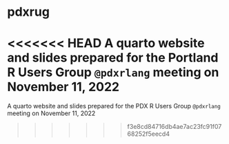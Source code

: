 # pdxrug

<<<<<<< HEAD
A quarto website and slides prepared for the Portland R Users Group `@pdxrlang` meeting on November 11, 2022
=======
A quarto website and slides prepared for the PDX R Users Group `@pdxrlang` meeting on November 11, 2022
>>>>>>> f3e8cd84716db4ae7ac23fc91f0768252f5eecd4
